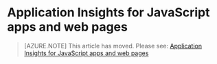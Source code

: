 <properties 
	pageTitle="Application Insights for JavaScript apps and web pages" 
	description="End user analytics for Microsoft Azure websites." 
	services="azure-portal" 
    documentationCenter=""
	authors="alancameronwills" 
	manager="keboyd"/>

<tags
	ms.service="azure-portal" 
	ms.workload="na" 
	ms.tgt_pltfrm="na" 
	ms.devlang="na" 
	ms.topic="article" 
	ms.date="04/28/2015"
	ms.author="awills" />


# Application Insights for JavaScript apps and web pages

> [AZURE.NOTE] This article has moved. Please see: [Application Insights for JavaScript apps and web pages](app-insights-web-track-usage.md)

